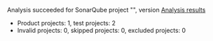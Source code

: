 Analysis succeeded for SonarQube project "", version  [Analysis results](https://sonarcloud.io/dashboard/index/statsvault_SqlServerAdoNet)
- Product projects: 1, test projects: 2
- Invalid projects: 0, skipped projects: 0, excluded projects: 0
